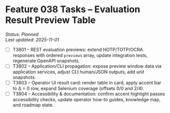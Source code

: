 # Feature 038 Tasks – Evaluation Result Preview Table

_Status: Planned_  
_Last updated: 2025-11-01_

- [ ] T3801 – REST evaluation previews: extend HOTP/TOTP/OCRA responses with ordered `previews` array, update integration tests, regenerate OpenAPI snapshots.  
- [ ] T3802 – Application/CLI propagation: expose preview window data via application services, adjust CLI human/JSON outputs, add unit snapshots.  
- [ ] T3803 – Operator UI result card: render table in card, apply accent bar to Δ = 0 row, expand Selenium coverage (offsets 0/0 and 2/4).  
- [ ] T3804 – Accessibility & documentation: confirm accent highlight passes accessibility checks, update operator how-to guides, knowledge map, and roadmap state.
